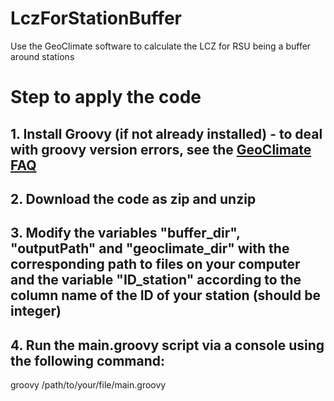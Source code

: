 # LczForStationBuffer
Use the GeoClimate software to calculate the LCZ for RSU being a buffer around stations

# Step to apply the code
## 1. Install Groovy (if not already installed) - to deal with groovy version errors, see the [GeoClimate FAQ](https://github.com/orbisgis/geoclimate/wiki/Frequently-Asked-Questions#groovy-version-issue)
## 2. Download the code as zip and unzip
## 3. Modify the variables "buffer_dir", "outputPath" and "geoclimate_dir" with the corresponding path to files on your computer and the variable "ID_station" according to the column name of the ID of your station (should be integer) 
## 4. Run the main.groovy script via a console using the following command:
groovy /path/to/your/file/main.groovy
